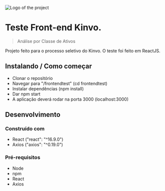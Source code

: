 ![Logo of the project](./components/Header/images/logo.svg)

# Teste Front-end Kinvo. 
> Análise por Classe de Ativos

Projeto feito para o processo seletivo do Kinvo. O teste foi feito em ReactJS.

## Instalando / Como começar

- Clonar o repositório
- Navegar para "/frontendtest" (cd frontendtest)
- Instalar dependências (npm install)
- Dar npm start
- A aplicação deverá rodar na porta 3000 (localhost:3000)

## Desenvolvimento

### Construído com
- React ("react": "^16.9.0")
- Axios ("axios": "^0.19.0")

### Pré-requisitos
- Node
- npm
- React
- Axios
